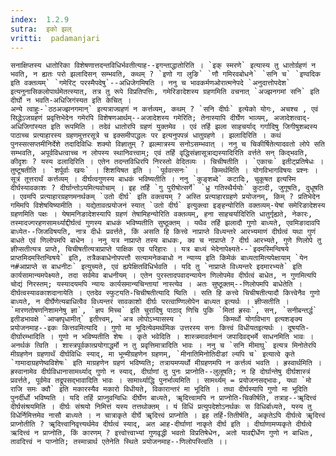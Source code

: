 ```yaml
---
index:  1.2.9
sutra:  इको झल्
vritti:  padamanjari
---
```


	सनाक्षिप्तस्य धातोरिका विशेषणात्तदन्तविधिर्भवतीत्याह--इगन्ताद्धातोरिति । `इक् स्मरणे` इत्यास्य तु धातोर्ग्रहणं न भवति, न ह्यतः परो झलादिसन् सम्भवति, कथम् ? `इणो गा लुङि` `णौ गमिरवबोधने` `सनि च` `इण्वदिक इति वक्तव्यम्` `गमेरिट् परस्मैपदेषु`--अधिजेगमिषति । ननु च भावकर्मणओरात्मनेपदे `अनुदात्तोपदेश` इत्यनुनासिकलोपार्थमेतत्स्यात्, तत्र तु रूपे विप्रतिपत्तिः, गमेरिङादेशस्य ग्रहणमिति वचनात् `अज्झनगमां सनि` इति दीर्घो न भवति-अधिजिगंस्यत इति केचित् ।
	अन्ये त्वाहुः-`ठठअज्झनगमान्` इत्यत्राज्ग्रहणं न कर्त्तव्यम्, कथम् ? `सनि दीर्घः` इत्येको योगः, अचश्च , एवं सिद्धेऽजग्रहणं प्रवृत्तिभेदेन गमेरपि विशेषणआर्थम्--अजादेशस्य गमेरिति; तेनास्यापि दीर्घेण भाव्यम्, अजादेशत्वाद्-अधिजिगांस्यत इति रूपमिति । तदेवं धातोरपि ग्रहणं युक्तमेव । एवं तर्हि झला साहचर्याद् गर्गादिषु जिगीषुशब्दस्य पाठाच्च प्रत्याहारस्य ग्रहणमुत्तरसूत्रे च इक्समीपाद्धलः पर इत्यनुपपन्नं धातुग्रहणे । झलादिरिति । कथं पुनस्सत्सप्तमीनिर्देशे तदादिविधिः शक्यो विज्ञातुम् ? झल्मात्रस्य सनोऽसम्भवात् । ननु च चिकीर्षितेत्यादवतो लोपे सति सम्भवति, अपूर्वविधत्वाच्च न लोपस्य स्थानिवत्त्वाम्; एवं तर्हि वृद्धिसंज्ञासूत्राद्यस्यादिरिति वर्त्तते सन् किद्भवति, कीदृशः ? यस्य ढलादिरिति । एतेन तदन्तविधिरपि निरस्तो वेदितव्यः । चिचीषतीति । `एकाचः` इतीट्प्रतिषेधः । तुष्टूषतीति । `शर्पूर्वाः खयः` । शिशयिषत इति । `पूर्ववत्सनः` ।	किमर्थमिति । योगविभागविषयः प्रश्नः । सूत्रं तूत्तरार्थं कर्त्तव्यम् । दीर्घत्वगुणस्य बाधकं भविष्यतीति । ननु `कुङ्शब्दे` कटादिः, चुकूषत इत्यस्मि दीर्घस्यावकाशः ? दीर्घान्तोऽयमित्यवोचाम् । इह तर्हि `गु पुरीषोत्सर्गे` `ध्रु गतिस्थैर्ययोः` कुटादी, जुगूषति, दुधूषति । एवमपि प्रत्याहारग्रहणमनर्थकम् `उतो दीर्घ` इति वक्त्वयम् ? अस्ति प्रत्याहारग्रहणे प्रयोजनम्, किम् ? प्रतिभेदेन गमिमपि विशेषयिष्यामीति । यद्येतावत्प्रयोजनं स्यात् `उतो दीर्घ` इत्युक्त्वा इङ्हन्योरिति वक्तव्यम्-येषां समेरिङादेशस्य ग्रहणमिति पक्षः । येषामनिङादेशस्यापि ग्रहणं तेषामिहन्योरिति वक्तव्यम्, हना साहचर्यादिरिति धातुर्गृह्यते, नेकारः, तस्मादज्गरहणसामर्थ्याद्दीर्घत्वं गुणस्य बाधकं भविष्यतीति सुष्ठूक्तम् । यथैव तर्हि झलादौ गुणो बाध्यते, एवमिङादावपि बाध्येत--जिजविषयति, नात्र दीर्धः प्रवर्त्तते, किं असति हि कित्त्वे नाप्राप्ते विध्यन्तरे आरभ्यमाणं दीर्घत्वं यथा गुणं बाधते एवं णिलोपमपि बाधेन । ननु यत्र नाप्राप्ते तस्य बाधकः, क्व च नाप्राप्ते ? दीर्घ आरभ्यते, गुणे णिलोपे तु ज्ञीप्सतीत्यत्र प्राप्ते, चिचीषतीत्यत्राप्राप्ते पाक्षिक एव परिहारः । यत्र बाध्यं भेदेनापेक्ष्यते--`इदमस्मिन्विषये प्राप्तमिदमस्तिन्विषये` इति, तत्रैकबाधेनोपपत्तौ सत्यामनेकबाधो न न्याय्य इति किमेकं बाध्यतामित्यपेक्षायाम् `येन न#आप्राप्ते स बाधनीटः` इत्युच्यते, एवं ह्यपेक्षितविधिर्भवति । यदि तु `नाप्राप्ते विध्यन्तरे इदमारभ्यते` इति कार्यसामान्यमपेक्ष्यते, तदा सर्वमेव बाधनीयम् । एतेन पुरस्तादपवादन्यायेन णिलोपमेव दीर्घत्वं बाधेत, न गुणमित्यपि चोद्यं निरस्तम्; यस्यादयमपि न्यायः कार्यसमान्यचिन्तायां नास्त्येव । अतः सुष्ठूक्तम्--णिलोपमपि बाधेतेति । दीर्घत्वस्यावकाशदानायेति । एतदेव स्फुटयति-चिचीषतीत्यादि ष्विति । सति हि कत्त्वे चिचीषतीत्यादौ कित्त्वेनैव गुणो बाध्यते, न दीर्घेणेत्यबाधित्वैव विध्यन्तरं सावकाशो दीर्घः परत्वाण्णिलोपेन बाध्यत इत्यर्थः । ज्ञीप्सतीति । `मारणतोषणनिशामनेषु ज्ञा`, `ज्ञप मिच्च` इति चुरादिषु पाठाद् णिचि पुकि `मितां ह्रस्वः`, सन्, `सनीबन्तर्द्ध` इतीडभावक्षे `आप्ज्ञपृधामीत्` इतीत्त्वम्, `अत्र लोपोऽभ्यासस्य ` ।		किमर्थो योगविभाग इत्यशङ्क्य प्रयोजनमाह--इकः कित्तवमित्यादि । गुणो मा भूदित्येवमर्थमिक उत्तरस्य सनः कित्त्वं विधीयतइत्यर्थः । दूषयति-दीर्घारम्भादिति । गुणो न भविष्यतीति शेषः । कृते भवेदिति । शास्त्रमावर्तमानं जपादिवद्भर्मे साधनमिति भावः । अनर्थकं त्विति । शास्त्रपूर्वकात्प्रयोगाद्धर्मो न तु प्रवृत्तिमात्रादिति भावः । ननु च `सनि मीमाघु` इत्यत्र मिनोतेरपि मीग्रहणेन ग्रहणार्थं दीर्घविधिः स्याद्, मा भून्मीग्रहणेन ग्रहणम्, `मीनातिमिनोतिदीङां ल्यपि च` इत्यात्वे कृते `गामादाग्रहणेष्वविशेषः` इति माग्रहणेन ग्रहणं भविष्यति; तत्रायमप्यर्थो मीग्रहणमपि न कर्त्तव्यं भवति । ह्रस्वार्थमिति । ह्रस्वानामेव दीर्घविधानासामर्थ्याद् गुणो न स्याद्, दीर्घाणां तु पुनः प्राप्नोति--लुलूषति; न हि दोर्घान्तेषु दीर्घशास्त्रं प्रवर्त्तते, पूर्वमेव तद्रूपसद्भावादिति भावः । सामार्थ्याद्धि पुनर्भाव्यमिति । सामर्थ्यम् = प्रयोजनसद्भावः, यथा `मो राजि समः क्वौ` इति मकारस्यैव मकारो विधीयते, विकारान्तरं मा भूदिति । तथा दीर्घस्यापि गुणो मा भूदिति पुनर्दीर्धो भविष्यति । यदि तर्हि प्राप्नुवन्विधिः दीर्घेण बाध्यते, ॠदित्त्वामपि न प्राप्नोति-चिकीर्षति, तत्राह--ॠदित्त्वं दीर्घसंश्रयमिति । दीर्घः संश्रयो निमित्तं यस्य तत्तथोक्तम् । यं विधिं प्रत्युपदेशोऽनर्थकः स विधिर्बाध्यते, यस्य तु विधेर्निमित्तमेव नासौ बाध्यते । न चात्राकृते दीर्घे ॠदित्त्वं प्राप्नोति । इह तर्हि-तितीर्षति, अकृतेऽपि दीर्घत्वे ॠदित्त्वं प्राप्नोतीति ? ॠदित्त्वानिवृत्त्यर्थमेव दीर्घत्वं स्याद्, अत आह-दीर्घाणां नाकृते दीर्घ इति । दीर्घाणामप्यकृते दीर्घत्वे ऋदित्त्वं न प्राप्नोति, किं कारणम् ? इत्त्वोत्त्वाभ्यां गुणवृद्धी भवतो विप्रतिषेधेन, अतो यावद्दीर्धेण गुणो न बाधितः, तावदित्त्वं न पाप्नोति; तस्मान्नार्थ एतेनेति स्थिते प्रयोजनमाह--णिलोपस्त्विति ।।
